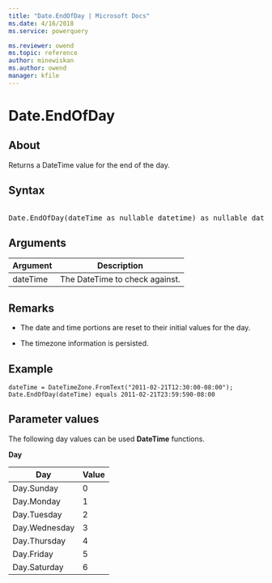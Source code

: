 ```yaml
---
title: "Date.EndOfDay | Microsoft Docs"
ms.date: 4/16/2018
ms.service: powerquery

ms.reviewer: owend
ms.topic: reference
author: minewiskan
ms.author: owend
manager: kfile
---
```

# Date.EndOfDay

  
## About  
Returns a DateTime value for the end of the day.  
  
## Syntax

<pre>  
Date.EndOfDay(dateTime as nullable datetime) as nullable datetime  
</pre>
  
## Arguments  
  
|Argument|Description|  
|------------|---------------|  
|dateTime|The DateTime to check against.|  
  
## Remarks  
  
-   The date and time portions are reset to their initial values for the day.  
  
-   The timezone information is persisted.  
  
## <a name="__goback"></a>Example  
  
```powerquery-m  
dateTime = DateTimeZone.FromText("2011-02-21T12:30:00-08:00");  
Date.EndOfDay(dateTime) equals 2011-02-21T23:59:590-08:00  
```  
  
## Parameter values  
The following day values can be used **DateTime** functions.  
  
**Day**  
  
|Day|Value|  
|-------|---------|  
|Day.Sunday|0|  
|Day.Monday|1|  
|Day.Tuesday|2|  
|Day.Wednesday|3|  
|Day.Thursday|4|  
|Day.Friday|5|  
|Day.Saturday|6|  
  
